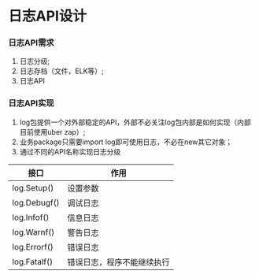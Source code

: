 # 日志API设计


### 日志API需求

1. 日志分级;
2. 日志存档（文件，ELK等）;
3. 日志API

### 日志API实现

1. log包提供一个对外部稳定的API，外部不必关注log包内部是如何实现（内部目前使用uber zap）;
2. 业务package只需要import log即可使用日志，不必在new其它对象；
3. 通过不同的API名称实现日志分级

接口        |  作用
------------|------------
log.Setup()  | 设置参数
log.Debugf() | 调试日志
log.Infof() | 信息日志
log.Warnf() | 警告日志
log.Errorf() | 错误日志
log.Fatalf() | 错误日志，程序不能继续执行